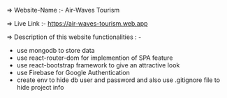 => Website-Name :- Air-Waves Tourism

=> Live Link :-  https://air-waves-tourism.web.app

=> Description of this website functionalities : - 
* use mongodb to store data
* use react-router-dom for implemention of SPA feature
* use react-bootstrap framework to give an attractive look
* use Firebase for Google Authentication
* create env to hide db user and password and also use .gitignore file to hide project info


